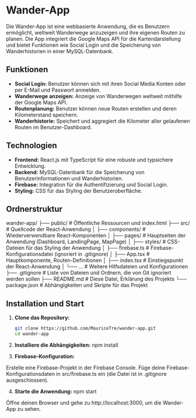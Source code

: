 # Wander-App

Die Wander-App ist eine webbasierte Anwendung, die es Benutzern ermöglicht, weltweit Wanderwege anzuzeigen und ihre eigenen Routen zu planen. Die App integriert die Google Maps API für die Kartendarstellung und bietet Funktionen wie Social Login und die Speicherung von Wanderhistorien in einer MySQL-Datenbank.

## Funktionen

- **Social Login:** Benutzer können sich mit ihren Social Media Konten oder per E-Mail und Passwort anmelden.
- **Wanderwege anzeigen:** Anzeige von Wanderwegen weltweit mithilfe der Google Maps API.
- **Routenplanung:** Benutzer können neue Routen erstellen und deren Kilometerstand speichern.
- **Wanderhistorie:** Speichert und aggregiert die Kilometer aller gelaufenen Routen im Benutzer-Dashboard.

## Technologien

- **Frontend:** React.js mit TypeScript für eine robuste und typsichere Entwicklung.
- **Backend:** MySQL-Datenbank für die Speicherung von Benutzerinformationen und Wanderhistorien.
- **Firebase:** Integration für die Authentifizierung und Social Login.
- **Styling:** CSS für das Styling der Benutzeroberfläche.

## Ordnerstruktur

wander-app/
├── public/ # Öffentliche Ressourcen und index.html
├── src/ # Quellcode der React-Anwendung
│ ├── components/ # Wiederverwendbare React-Komponenten
│ ├── pages/ # Hauptseiten der Anwendung (Dashboard, LandingPage, MapPage)
│ ├── styles/ # CSS-Dateien für das Styling der Anwendung
│ ├── firebase.ts # Firebase-Konfigurationsdatei (ignoriert in .gitignore)
│ ├── App.tsx # Hauptkomponente, Routen-Definitionen
│ ├── index.tsx # Einstiegspunkt der React-Anwendung
│ └── ... # Weitere Hilfsdateien und Konfigurationen
├── .gitignore # Liste von Dateien und Ordnern, die von Git ignoriert werden sollen
├── README.md # Diese Datei, Erklärung des Projekts
└── package.json # Abhängigkeiten und Skripte für das Projekt


## Installation und Start

1. **Clone das Repository:**

   ```bash
   git clone https://github.com/MauriceTre/wander-app.git
   cd wander-app

2. **Installiere die Abhängigkeiten:**
   npm install

3. **Firebase-Konfiguration:**

Erstelle eine Firebase-Projekt in der Firebase Console.
Füge deine Firebase-Konfigurationsdaten in src/firebase.ts ein (die Datei ist in .gitignore ausgeschlossen).

4. **Starte die Anwendung:**
   npm start

Öffne deinen Browser und gehe zu http://localhost:3000, um die Wander-App zu sehen.
